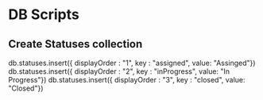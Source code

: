 # DB Scripts

## Create Statuses collection

db.statuses.insert({ displayOrder : "1", key : "assigned", value: "Assinged"})
db.statuses.insert({ displayOrder : "2", key : "inProgress", value: "In Progress"})
db.statuses.insert({ displayOrder : "3", key : "closed", value: "Closed"})